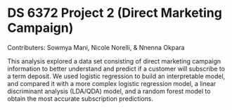 # DS 6372 Project 2 (Direct Marketing Campaign)

Contributers: Sowmya Mani, Nicole Norelli, & Nnenna Okpara

This analysis explored a data set consisting of direct marketing campaign information to better understand and predict if a customer will subscribe to a term deposit. We used logistic regression to build an interpretable model, and compared it with a more complex logistic regression model, a linear discriminant analysis (LDA/QDA) model, and a random forest model to obtain the most accurate subscription predictions.
